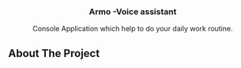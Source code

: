 <p align="center">
 <h3 align="center">Armo -Voice assistant</h3>

  <p align="center">
   Console Application which help to do your daily work routine.
  </p>
</p>







## About The Project



